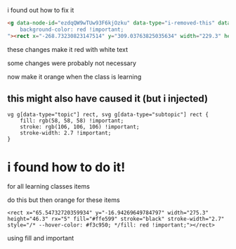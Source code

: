 i found out how to fix it
```html
<g data-node-id="ezdqQW9wTUw93F6kjOzku" data-type="i-removed-this" data-title="Version Control Systems" data-parent-id="2f0ZO6GJElfZ2Eis28Hzg" data-parent-title="Pick a Language" class="r" style="
    background-color: red !important;
"><rect x="-268.73230823147514" y="309.03763825035634" width="229.3" height="46.3" rx="5" fill="red" stroke="red" stroke-width="2.7" style="--hover-color: #00000"></rect><text x="-154.08230823147517" y="334.3376382503563" text-anchor="middle" dominant-baseline="middle" font-size="17" fill="#000000"><tspan>Version Control Systems</tspan></text></g>
```
these changes make it red with white text

some changes were probably not necessary



now make it orange when the class is learning


## this might also have caused it (but i injected)

```
vg g[data-type="topic"] rect, svg g[data-type="subtopic"] rect {
    fill: rgb(58, 58, 58) !important;
    stroke: rgb(106, 106, 106) !important;
    stroke-width: 2.7 !important;
}
```

# i found how to do it!

for all learning classes items

do this but then orange for these items
```
<rect x="65.54732720359934" y="-16.94269649784797" width="275.3" height="46.3" rx="5" fill="#ffe599" stroke="black" stroke-width="2.7" style="/* --hover-color: #f3c950; */fill: red !important;"></rect>
```

using fill and important